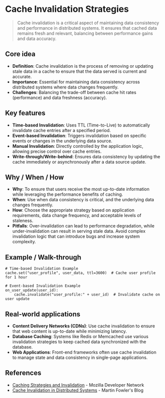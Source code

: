 # Cache Invalidation Strategies

> Cache invalidation is a critical aspect of maintaining data consistency and performance in distributed systems. It ensures that cached data remains fresh and relevant, balancing between performance gains and data accuracy.

## Core idea
- **Definition**: Cache invalidation is the process of removing or updating stale data in a cache to ensure that the data served is current and accurate.
- **Importance**: Essential for maintaining data consistency across distributed systems where data changes frequently.
- **Challenges**: Balancing the trade-off between cache hit rates (performance) and data freshness (accuracy).

## Key features
- **Time-based Invalidation**: Uses TTL (Time-to-Live) to automatically invalidate cache entries after a specified period.
- **Event-based Invalidation**: Triggers invalidation based on specific events or changes in the underlying data source.
- **Manual Invalidation**: Directly controlled by the application logic, allowing precise control over cache entries.
- **Write-through/Write-behind**: Ensures data consistency by updating the cache immediately or asynchronously after a data source update.

## Why / When / How
- **Why**: To ensure that users receive the most up-to-date information while leveraging the performance benefits of caching.
- **When**: Use when data consistency is critical, and the underlying data changes frequently.
- **How**: Choose the appropriate strategy based on application requirements, data change frequency, and acceptable levels of staleness.
- **Pitfalls**: Over-invalidation can lead to performance degradation, while under-invalidation can result in serving stale data. Avoid complex invalidation logic that can introduce bugs and increase system complexity.

## Example / Walk-through
```pseudo
# Time-based Invalidation Example
cache.set("user_profile", user_data, ttl=3600)  # Cache user profile for 1 hour

# Event-based Invalidation Example
on_user_update(user_id):
    cache.invalidate("user_profile:" + user_id)  # Invalidate cache on user update
```

## Real-world applications
- **Content Delivery Networks (CDNs)**: Use cache invalidation to ensure that web content is up-to-date while minimizing latency.
- **Database Caching**: Systems like Redis or Memcached use various invalidation strategies to keep cached data synchronized with the database.
- **Web Applications**: Front-end frameworks often use cache invalidation to manage state and data consistency in single-page applications.

## References
- [Caching Strategies and Invalidation](https://developer.mozilla.org/en-US/docs/Web/HTTP/Caching) - Mozilla Developer Network
- [Cache Invalidation in Distributed Systems](https://martinfowler.com/articles/patterns-of-distributed-systems/cache-invalidation.html) - Martin Fowler's Blog